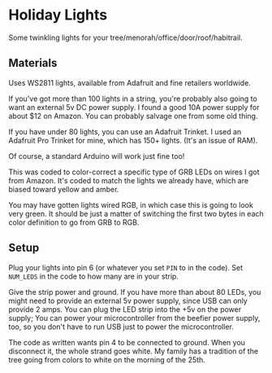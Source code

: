 Holiday Lights
=========

Some twinkling lights for your tree/menorah/office/door/roof/habitrail.


Materials
---------

Uses WS2811 lights, available from Adafruit and fine retailers worldwide.

If you've got more than 100 lights in a string,
you're probably also going to want an external 5v DC power supply.
I found a good 10A power supply for about $12 on Amazon.
You can probably salvage one from some old thing.

If you have under 80 lights, you can use an Adafruit Trinket.
I used an Adafruit Pro Trinket for mine, which has 150+ lights.
(It's an issue of RAM).

Of course, a standard Arduino will work just fine too!

This was coded to color-correct a specific type of GRB LEDs on wires I got from Amazon.
It's coded to match the lights we already have, which are biased toward yellow and amber.

You may have gotten lights wired RGB, in which case this is going to look very green.
It should be just a matter of switching the first two bytes in each color definition
to go from GRB to RGB.



Setup
-------

Plug your lights into pin 6 (or whatever you set `PIN` to in the code).
Set `NUM_LEDS` in the code to how many are in your strip.

Give the strip power and ground.
If you have more than about 80 LEDs, you might need to provide an external
5v power supply, since USB can only provide 2 amps. 
You can plug the LED strip into the +5v on the power supply;
You can power your microcontroller from the beefier power supply, too,
so you don't have to run USB just to power the microcontroller.

The code as written wants pin 4 to be connected to ground.
When you disconnect it,
the whole strand goes white.
My family has a tradition of the tree going from colors to white on the morning of the 25th.
